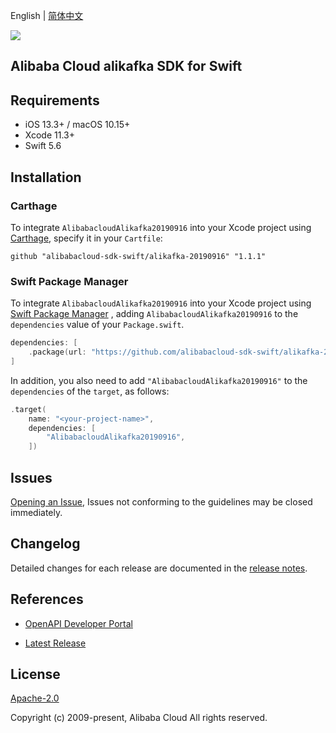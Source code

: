 English | [简体中文](README-CN.md)

![](https://aliyunsdk-pages.alicdn.com/icons/AlibabaCloud.svg)

## Alibaba Cloud alikafka SDK for Swift

## Requirements

- iOS 13.3+ / macOS 10.15+
- Xcode 11.3+
- Swift 5.6

## Installation

### Carthage

To integrate `AlibabacloudAlikafka20190916` into your Xcode project using [Carthage](https://github.com/Carthage/Carthage), specify it in your `Cartfile`:

```ogdl
github "alibabacloud-sdk-swift/alikafka-20190916" "1.1.1"
```

### Swift Package Manager

To integrate `AlibabacloudAlikafka20190916` into your Xcode project using [Swift Package Manager](https://swift.org/package-manager/) , adding `AlibabacloudAlikafka20190916` to the `dependencies` value of your `Package.swift`.

```swift
dependencies: [
    .package(url: "https://github.com/alibabacloud-sdk-swift/alikafka-20190916.git", from: "1.1.1")
]
```

In addition, you also need to add `"AlibabacloudAlikafka20190916"` to the `dependencies` of the `target`, as follows:

```swift
.target(
    name: "<your-project-name>",
    dependencies: [
        "AlibabacloudAlikafka20190916",
    ])
```

## Issues

[Opening an Issue](https://github.com/alibabacloud-sdk-swift/alikafka-20190916/issues/new), Issues not conforming to the guidelines may be closed immediately.

## Changelog

Detailed changes for each release are documented in the [release notes](./ChangeLog.txt).

## References

* [OpenAPI Developer Portal](https://next.api.alibabacloud.com/home)
- [Latest Release](https://github.com/alibabacloud-sdk-swift/alikafka-20190916)

## License

[Apache-2.0](http://www.apache.org/licenses/LICENSE-2.0)

Copyright (c) 2009-present, Alibaba Cloud All rights reserved.
